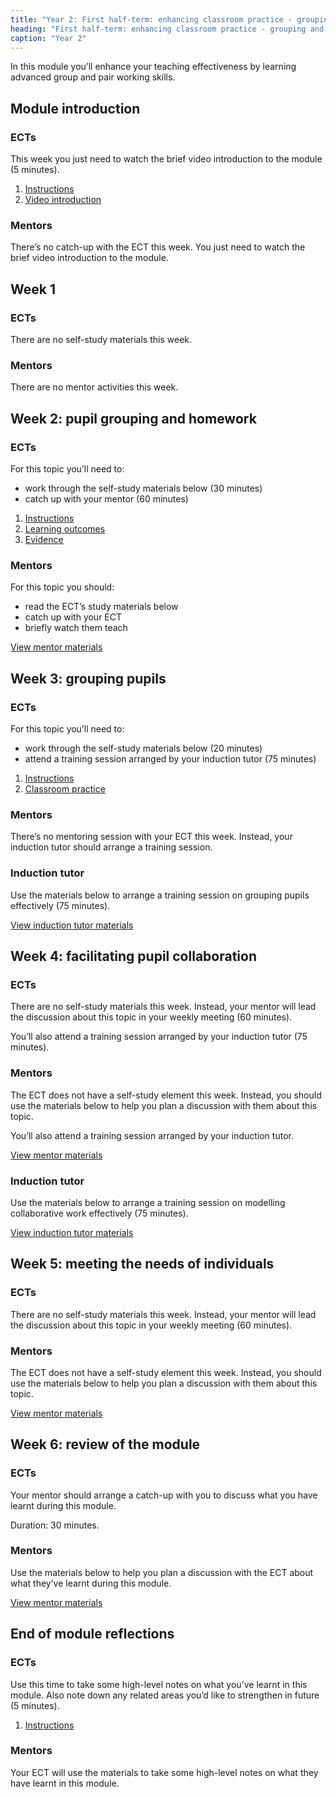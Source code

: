 ```yaml
---
title: "Year 2: First half-term: enhancing classroom practice - grouping and tailoring"
heading: "First half-term: enhancing classroom practice - grouping and tailoring"
caption: "Year 2"
---
```


In this module you’ll enhance your teaching effectiveness by learning advanced group and pair working skills.

## Module introduction

### ECTs

This week you just need to watch the brief video introduction to the module (5 minutes).

1. [Instructions](/education-development-trust/year-2-enhancing-classroom-practice-grouping-and-tailoring/intro-ect-instructions)
2. [Video introduction](/education-development-trust/year-2-enhancing-classroom-practice-grouping-and-tailoring/intro-ect-video-introduction)

### Mentors

There’s no catch-up with the ECT this week. You just need to watch the brief video introduction to the module.

## Week 1

### ECTs

There are no self-study materials this week.

### Mentors

There are no mentor activities this week.

## Week 2: pupil grouping and homework

### ECTs

For this topic you’ll need to:

- work through the self-study materials below (30 minutes)
- catch up with your mentor (60 minutes)

1. [Instructions](/education-development-trust/year-2-enhancing-classroom-practice-grouping-and-tailoring/spring-week-2-ect-instructions)
2. [Learning outcomes](/education-development-trust/year-2-enhancing-classroom-practice-grouping-and-tailoring/spring-week-2-ect-learning-outcomes)
3. [Evidence](/education-development-trust/year-2-enhancing-classroom-practice-grouping-and-tailoring/spring-week-2-ect-evidence)

### Mentors

For this topic you should:

- read the ECT’s study materials below
- catch up with your ECT
- briefly watch them teach

[View mentor materials](/education-development-trust/year-2-enhancing-classroom-practice-grouping-and-tailoring/spring-week-2-mentor-materials)

## Week 3: grouping pupils

### ECTs

For this topic you’ll need to:

- work through the self-study materials below (20 minutes)
- attend a training session arranged by your induction tutor (75 minutes)

1. [Instructions](/education-development-trust/year-2-enhancing-classroom-practice-grouping-and-tailoring/spring-week-3-ect-instructions)
2. [Classroom practice](/education-development-trust/year-2-enhancing-classroom-practice-grouping-and-tailoring/spring-week-3-ect-classroom-practice)

### Mentors

There’s no mentoring session with your ECT this week. Instead, your induction tutor should arrange a training session.

### Induction tutor

Use the materials below to arrange a training session on grouping pupils effectively (75 minutes).

[View induction tutor materials](/education-development-trust/year-2-enhancing-classroom-practice-grouping-and-tailoring/spring-week-3-induction-tutor-materials)

## Week 4: facilitating pupil collaboration

### ECTs

There are no self-study materials this week. Instead, your mentor will lead the discussion about this topic in your weekly meeting (60 minutes).

You’ll also attend a training session arranged by your induction tutor (75 minutes).

### Mentors

The ECT does not have a self-study element this week. Instead, you should use the materials below to help you plan a discussion with them about this topic.

You’ll also attend a training session arranged by your induction tutor.

[View mentor materials](/education-development-trust/year-2-enhancing-classroom-practice-grouping-and-tailoring/spring-week-4-mentor-materials)

### Induction tutor

Use the materials below to arrange a training session on modelling collaborative work effectively (75 minutes).

[View induction tutor materials](/education-development-trust/year-2-enhancing-classroom-practice-grouping-and-tailoring/spring-week-4-induction-tutor-materials)

## Week 5: meeting the needs of individuals

### ECTs

There are no self-study materials this week. Instead, your mentor will lead the discussion about this topic in your weekly meeting (60 minutes).


### Mentors

The ECT does not have a self-study element this week. Instead, you should use the materials below to help you plan a discussion with them about this topic.

[View mentor materials](/education-development-trust/year-2-enhancing-classroom-practice-grouping-and-tailoring/spring-week-5-mentor-materials)

## Week 6: review of the module

### ECTs

Your mentor should arrange a catch-up with you to discuss what you have learnt during this module.

Duration: 30 minutes.

### Mentors

Use the materials below to help you plan a discussion with the ECT about what they’ve learnt during this module.

[View mentor materials](/education-development-trust/year-2-enhancing-classroom-practice-grouping-and-tailoring/spring-week-6-mentor-materials)

## End of module reflections

### ECTs

Use this time to take some high-level notes on what you’ve learnt in this module. Also note down any related areas you’d like to strengthen in future (5 minutes).

1. [Instructions](/education-development-trust/year-2-enhancing-classroom-practice-grouping-and-tailoring/intro-ect-instructions)

### Mentors

Your ECT will use the materials to take some high-level notes on what they have learnt in this module.
